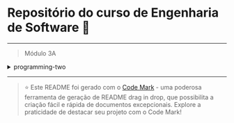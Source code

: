 
# Repositório do curso de Engenharia de Software 🚀
---

> Módulo 3A

<details>

<summary>programming-two</summary>

| Pasta        | Conteúdo                                     |
| ------------ | -------------------------------------------- |
| Sem conteúdo | Apresentação do ambiente e conceitos básicos |
| dia_02       | Iniciando com o Node.js                      |
| Sem conteúdo | Aplicação com Banco de Dados                 |

</details>

--- 


> ⭐️ Este README foi gerado com o [Code Mark](https://codemark.com.br) - uma poderosa ferramenta de geração de README drag in drop, que possibilita a criação fácil e rápida de documentos excepcionais. Explore a praticidade de destacar seu projeto com o Code Mark!